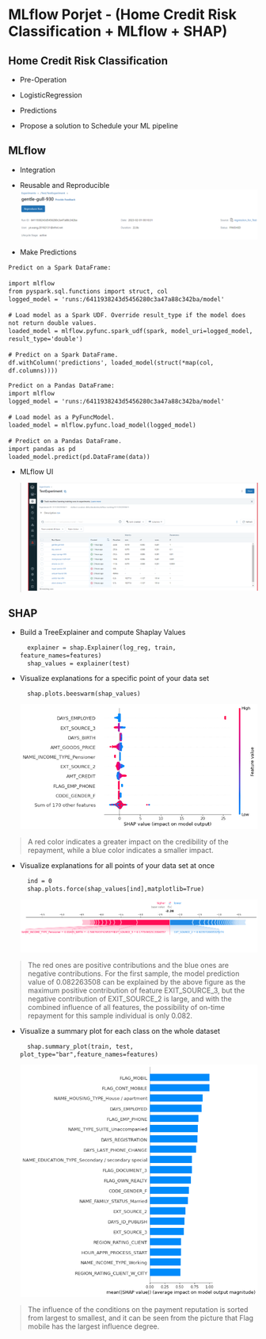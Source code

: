 # MLflow Porjet - (Home Credit Risk Classification + MLflow + SHAP)
## Home Credit Risk Classification
- Pre-Operation
>
- LogisticRegression
>
- Predictions
>
- Propose a solution to Schedule  your ML pipeline
>
## MLflow
- Integration
>
- Reusable and Reproducible
![img.png](img.png)

- Make Predictions

```
Predict on a Spark DataFrame:

import mlflow
from pyspark.sql.functions import struct, col
logged_model = 'runs:/6411938243d5456280c3a47a88c342ba/model'

# Load model as a Spark UDF. Override result_type if the model does not return double values.
loaded_model = mlflow.pyfunc.spark_udf(spark, model_uri=logged_model, result_type='double')

# Predict on a Spark DataFrame.
df.withColumn('predictions', loaded_model(struct(*map(col, df.columns))))
```

```
Predict on a Pandas DataFrame:
import mlflow
logged_model = 'runs:/6411938243d5456280c3a47a88c342ba/model'

# Load model as a PyFuncModel.
loaded_model = mlflow.pyfunc.load_model(logged_model)

# Predict on a Pandas DataFrame.
import pandas as pd
loaded_model.predict(pd.DataFrame(data))
```
- MLflow UI
> ![UI](https://github.com/JingtaoQ/App_of_BigData/blob/main/pic/UI.png "UI")

## SHAP
- Build a TreeExplainer and compute Shaplay Values
    <html>
      
        explainer = shap.Explainer(log_reg, train, feature_names=features)
        shap_values = explainer(test)
      
    </html>
- Visualize explanations for a specific point of your data set

    <html>
  
        shap.plots.beeswarm(shap_values)

    </html>   

  ![Visualize1](https://github.com/JingtaoQ/App_of_BigData/blob/main/pic/p3-1.png "Visualize1")

>A red color indicates a greater impact on the credibility of the repayment, while a blue color indicates a smaller impact.

- Visualize explanations for all points of  your data set at once
    <html>

        ind = 0
        shap.plots.force(shap_values[ind],matplotlib=True)

    </html>
  
  ![Visualize2](https://github.com/JingtaoQ/App_of_BigData/blob/main/pic/P3-2.png "Visualize2")
 >The red ones are positive contributions and the blue ones are negative contributions. For the first sample, the model prediction value of 0.082263508 can be explained by the above figure as the maximum positive contribution of feature EXIT_SOURCE_3, but the negative contribution of EXIT_SOURCE_2 is large, and with the combined influence of all features, the possibility of on-time repayment for this sample individual is only 0.082.  
- Visualize a summary plot for each class on the whole dataset
    <html>

        shap.summary_plot(train, test, plot_type="bar",feature_names=features)

    </html>

  ![Visualize3](https://github.com/JingtaoQ/App_of_BigData/blob/main/pic/P3-3.png "Visualize3")
 >The influence of the conditions on the payment reputation is sorted from largest to smallest, and it can be seen from the picture that Flag mobile has the largest influence degree.
